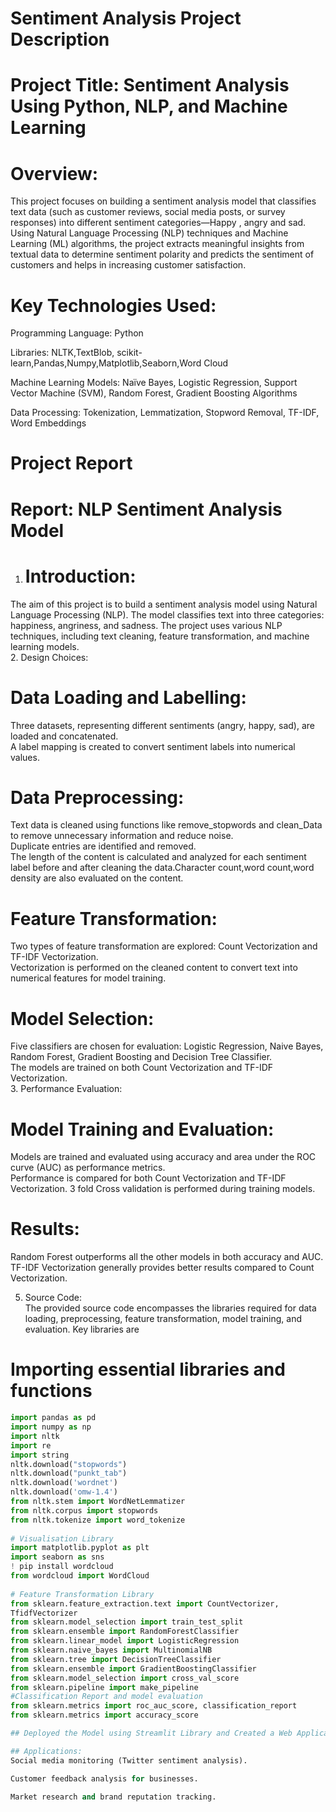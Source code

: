 # Sentiment Analysis Project Description
# Project Title: Sentiment Analysis Using Python, NLP, and Machine Learning
# Overview:
This project focuses on building a sentiment analysis model that classifies text data (such as customer reviews, social media posts, or survey responses) into different sentiment categories—Happy , angry and sad. Using Natural Language Processing (NLP) techniques and Machine Learning (ML) algorithms, the project extracts meaningful insights from textual data to determine sentiment polarity and predicts the sentiment of customers and helps in increasing customer satisfaction.

# Key Technologies Used:
Programming Language: Python

Libraries: NLTK,TextBlob, scikit-learn,Pandas,Numpy,Matplotlib,Seaborn,Word Cloud

Machine Learning Models: Naïve Bayes, Logistic Regression, Support Vector Machine (SVM), Random Forest, Gradient Boosting Algorithms

Data Processing: Tokenization, Lemmatization, Stopword Removal, TF-IDF, Word Embeddings

# Project Report
# Report: NLP Sentiment Analysis Model  
1. # Introduction:  
The aim of this project is to build a sentiment analysis model using Natural Language Processing 
(NLP). The model classifies text into three categories: happiness, angriness, and sadness. The 
project uses various NLP techniques, including text cleaning, feature transformation, and 
machine learning models.  
2.  Design Choices:  
# Data Loading and Labelling:  
Three datasets, representing different sentiments (angry, happy, sad), are loaded and 
concatenated.  
A label mapping is created to convert sentiment labels into numerical values.  
# Data Preprocessing:  
Text data is cleaned using functions like remove_stopwords and clean_Data to remove 
unnecessary information and reduce noise.  
Duplicate entries are identified and removed.  
The length of the content is calculated and analyzed for each sentiment label before and after 
cleaning the data.Character count,word count,word density are also evaluated on the content.  
# Feature Transformation:  
Two types of feature transformation are explored: Count Vectorization and TF-IDF 
Vectorization.  
Vectorization is performed on the cleaned content to convert text into numerical features for 
model training.  
# Model Selection:  
Five  classifiers are chosen for evaluation: Logistic Regression, Naive Bayes, Random Forest, 
Gradient Boosting and Decision Tree Classifier.  
The models are trained on both Count Vectorization and TF-IDF Vectorization.  
3. Performance Evaluation:  
# Model Training and Evaluation:  
Models are trained and evaluated using accuracy and area under the ROC curve (AUC) as 
performance metrics.  
Performance is compared for both Count Vectorization and TF-IDF Vectorization. 
3 fold Cross validation is performed during training models.  
# Results:  
Random Forest outperforms all the other models in both accuracy and AUC. TF-IDF 
Vectorization generally provides better results compared to Count Vectorization.  
  
5. Source Code:  
The provided source code encompasses the libraries required for data loading, 
preprocessing, feature transformation, model training, and evaluation. Key libraries are  
# Importing essential libraries and functions 
```python
import pandas as pd 
import numpy as np 
import nltk 
import re 
import string 
nltk.download("stopwords") 
nltk.download("punkt_tab") 
nltk.download('wordnet') 
nltk.download('omw-1.4') 
from nltk.stem import WordNetLemmatizer 
from nltk.corpus import stopwords 
from nltk.tokenize import word_tokenize 
  
# Visualisation Library 
import matplotlib.pyplot as plt 
import seaborn as sns 
! pip install wordcloud 
from wordcloud import WordCloud 
 
# Feature Transformation Library 
from sklearn.feature_extraction.text import CountVectorizer, 
TfidfVectorizer 
from sklearn.model_selection import train_test_split 
from sklearn.ensemble import RandomForestClassifier 
from sklearn.linear_model import LogisticRegression 
from sklearn.naive_bayes import MultinomialNB 
from sklearn.tree import DecisionTreeClassifier 
from sklearn.ensemble import GradientBoostingClassifier 
from sklearn.model_selection import cross_val_score 
from sklearn.pipeline import make_pipeline 
#Classification Report and model evaluation 
from sklearn.metrics import roc_auc_score, classification_report 
from sklearn.metrics import accuracy_score 

## Deployed the Model using Streamlit Library and Created a Web Application for the Model for predicting the Sentiments

## Applications:
Social media monitoring (Twitter sentiment analysis).

Customer feedback analysis for businesses.

Market research and brand reputation tracking.
